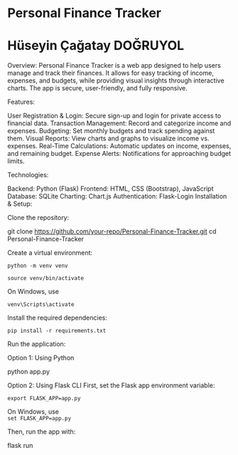# Personal Finance Tracker

# Hüseyin Çağatay DOĞRUYOL

Overview:
Personal Finance Tracker is a web app designed to help users manage and track their finances. It allows for easy tracking of income, expenses, and budgets, while providing visual insights through interactive charts. The app is secure, user-friendly, and fully responsive.

Features:

 User Registration & Login: Secure sign-up and login for private access to financial data.
 Transaction Management: Record and categorize income and expenses.
 Budgeting: Set monthly budgets and track spending against them.
 Visual Reports: View charts and graphs to visualize income vs. expenses.
 Real-Time Calculations: Automatic updates on income, expenses, and remaining budget.
 Expense Alerts: Notifications for approaching budget limits.

Technologies:

   Backend: Python (Flask)
    Frontend: HTML, CSS (Bootstrap), JavaScript
    Database: SQLite
    Charting: Chart.js
    Authentication: Flask-Login
Installation & Setup:

Clone the repository:

git clone https://github.com/your-repo/Personal-Finance-Tracker.git
cd Personal-Finance-Tracker

Create a virtual environment:

    python -m venv venv
    
    source venv/bin/activate

 On Windows, use

`venv\Scripts\activate`

Install the required dependencies:

    pip install -r requirements.txt

Run the application:

Option 1: Using Python

python app.py

Option 2: Using Flask CLI
First, set the Flask app environment variable:

    export FLASK_APP=app.py  
 On Windows, use     
    `set FLASK_APP=app.py`

Then, run the app with:

flask run


